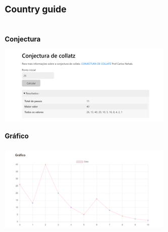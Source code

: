 # Country guide

<br>

## Conjectura
<img src="./Collatz-Conjecture-main/img/conjectura.png">

## Gráfico

<br>

<img src="./Collatz-Conjecture-main/img/chart.png">
